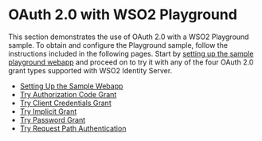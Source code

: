 # OAuth 2.0 with WSO2 Playground

This section demonstrates the use of OAuth 2.0 with a WSO2 Playground
sample. To obtain and configure the Playground sample, follow the
instructions included in the following pages. Start by [setting up the
sample playground webapp](_Setting_Up_the_Sample_Webapp_) and proceed on
to try it with any of the four OAuth 2.0 grant types supported with WSO2
Identity Server.

-   [Setting Up the Sample Webapp](_Setting_Up_the_Sample_Webapp_)
-   [Try Authorization Code Grant](_Try_Authorization_Code_Grant_)
-   [Try Client Credentials Grant](_Try_Client_Credentials_Grant_)
-   [Try Implicit Grant](_Try_Implicit_Grant_)
-   [Try Password Grant](_Try_Password_Grant_)
-   [Try Request Path Authentication](_Try_Request_Path_Authentication_)

